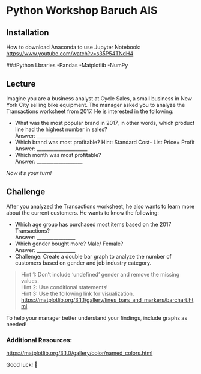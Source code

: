 # Python Workshop Baruch AIS

## Installation
How to download Anaconda to use Jupyter Notebook:
https://www.youtube.com/watch?v=s35P54TNdH4

###Python Lbraries
-Pandas
-Matplotlib
-NumPy

## Lecture
Imagine you are a business analyst at Cycle Sales, a small business in New York City selling bike equipment. The manager asked you to analyze the Transactions worksheet from 2017. He is interested in the following:

- What was the most popular brand in 2017, in other words, which product line had the highest number in sales? <br/>
Answer: ___________________ <br/>
- Which brand was most profitable? Hint: Standard Cost- List Price= Profit <br/>
Answer: _____________________ <br/>
- Which month was most profitable? <br/>
Answer: ___________________<br/>

*Now it’s your turn!*

## Challenge
After you analyzed the Transactions worksheet, he also wants to learn more about the current customers. He wants to know the following:<br/>

- Which age group has purchased most items based on the 2017 Transactions? <br/>
Answer: ________________<br/>
- Which gender bought more? Male/ Female? <br/>
Answer: ________________<br/>
- Challenge: Create a double bar graph to analyze the number of customers based on gender and job industry category. 

>Hint 1: Don’t include ‘undefined’ gender and remove the missing values. <br/>
>Hint 2: Use conditional statements! <br/>
>Hint 3: Use the following link for visualization. https://matplotlib.org/3.1.1/gallery/lines_bars_and_markers/barchart.html<br/>

To help your manager better understand your findings, include graphs as needed!<br/>

### Additional Resources:
https://matplotlib.org/3.1.0/gallery/color/named_colors.html<br/>

Good luck! <br/>
